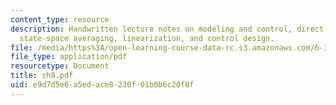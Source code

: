 ```yaml
---
content_type: resource
description: Handwritten lecture notes on modeling and control, direct circuit averaging,
  state-space averaging, linearization, and control design.
file: /media/https%3A/open-learning-course-data-rc.s3.amazonaws.com/6-334-power-electronics-spring-2007/e9d7d5e6a5edace8230f01b0b6c20f8f_ch8.pdf
file_type: application/pdf
resourcetype: Document
title: ch8.pdf
uid: e9d7d5e6-a5ed-ace8-230f-01b0b6c20f8f
---
```

